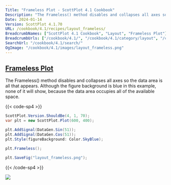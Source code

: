 ```yaml
---
Title: "Frameless Plot - ScottPlot 4.1 Cookbook"
Description: "The Frameless() method disables and collapses all axes so the data area is all that appears. Although the figure background is blue in this example, none of it will show, because the data area occupies all of the available space."
Date: 2024-01-14
Version: ScottPlot 4.1.70
URL: /cookbook/4.1/recipes/layout_frameless/
BreadcrumbNames: ["ScottPlot 4.1 Cookbook", "Layout", "Frameless Plot"]
BreadcrumbUrls: ["/cookbook/4.1/", "/cookbook/4.1/category/layout", "/cookbook/4.1/recipes/layout_frameless/"]
SearchUrl: "/cookbook/4.1/search/"
OgImage: "/cookbook/4.1/images/layout_frameless.png"
---
```


<h2><a id='frameless-plot' href='/cookbook/4.1/recipes/layout_frameless/'>Frameless Plot</a></h2>

The Frameless() method disables and collapses all axes so the data area is all that appears. Although the figure background is blue in this example, none of it will show, because the data area occupies all of the available space.

{{< code-sp4 >}}

```cs
ScottPlot.Version.ShouldBe(4, 1, 70);
var plt = new ScottPlot.Plot(600, 400);

plt.AddSignal(DataGen.Sin(51));
plt.AddSignal(DataGen.Cos(51));
plt.Style(figureBackground: Color.SkyBlue);

plt.Frameless();

plt.SaveFig("layout_frameless.png");
```

{{< /code-sp4 >}}

<img src='../../images/layout_frameless.png' class='d-block mx-auto my-5' />


